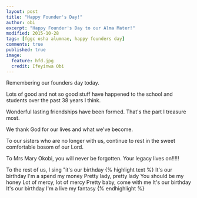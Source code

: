 ```yaml
---
layout: post
title: "Happy Founder's Day!"
author: obi
excerpt: "Happy Founder's Day to our Alma Mater!"
modified: 2015-10-28
tags: [fggc osha alumnae, happy founders day]
comments: true
published: true
image:
  feature: hfd.jpg
  credit: Ifeyinwa Obi 
---
```


Remembering our founders day today. 

Lots of good and not so good stuff have happened to the school and students over the past 38 years I think. 

Wonderful lasting friendships have been formed. That's the part I treasure most. 

We thank God for our lives and what we've become. 

To our sisters who are no longer with us, continue to rest in the sweet comfortable bosom of our Lord. 

To Mrs Mary Okobi, you will never be forgotten. Your legacy lives on!!!!!

To the rest of us, I sing "it's our birthday
{% highlight text %} 
It's our birthday 
I'm a spend my money
Pretty lady, pretty lady
You should be my honey
Lot of mercy, lot of mercy
Pretty baby, come with me
It's our birthday 
It's our birthday 
I'm a live my fantasy 
{% endhighlight %}
